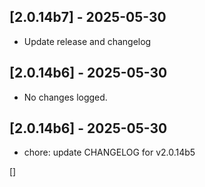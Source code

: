 
## [2.0.14b7] - 2025-05-30

- Update release and changelog


## [2.0.14b6] - 2025-05-30

- No changes logged.


## [2.0.14b6] - 2025-05-30

- chore: update CHANGELOG for v2.0.14b5

[]
